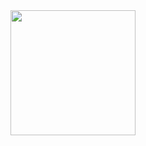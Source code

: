 <div style="display: flex; align-items: flex-start;">
  <img src="https://github-readme-stats.vercel.app/api/top-langs/?username=sokolovea&layout=compact&hide=JavaScript,Makefile,css,html,shell,cmake,jupyter%20notebook,qmake,ld" style="height: 200px; pointer-events: none;">
</div>
